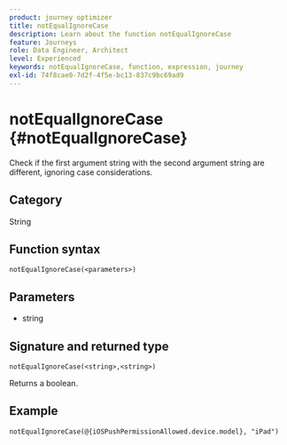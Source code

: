 ```yaml
---
product: journey optimizer
title: notEqualIgnoreCase
description: Learn about the function notEqualIgnoreCase
feature: Journeys
role: Data Engineer, Architect
level: Experienced
keywords: notEqualIgnoreCase, function, expression, journey
exl-id: 74f8cae0-7d2f-4f5e-bc13-837c9bc69ad9
---
```

# notEqualIgnoreCase {#notEqualIgnoreCase}

Check if the first argument string with the second argument string are different, ignoring case considerations.

## Category

String

## Function syntax

`notEqualIgnoreCase(<parameters>)`

## Parameters

* string

## Signature and returned type

`notEqualIgnoreCase(<string>,<string>)`

Returns a boolean.

## Example

`notEqualIgnoreCase(@{iOSPushPermissionAllowed.device.model}, "iPad")`
